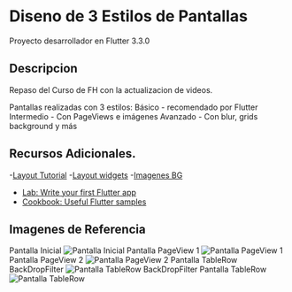 # Diseno de 3 Estilos de Pantallas 

Proyecto desarrollador en Flutter 3.3.0

## Descripcion

Repaso del Curso de FH con la actualizacion de videos.

Pantallas realizadas con 3 estilos:
Básico - recomendado por Flutter 
Intermedio - Con PageViews e imágenes
Avanzado - Con blur, grids background y más

## Recursos Adicionales.

-[Layout Tutorial](https://docs.flutter.dev/development/ui/layout/tutorial)
-[Layout widgets](https://docs.flutter.dev/development/ui/widgets/layout)
-[Imagenes BG](https://www.google.com/search?q=landscape+image&rlz=1C5CHFA_enHN731HN731&source=lnms&tbm=isch&sa=X&ved=0ahUKEwidlcCYi-zhAhXjp1kKHc1WCRsQ_AUIDigB&biw=1745&bih=888#imgrc=HDqdfWmy9KQdUM:)

- [Lab: Write your first Flutter app](https://docs.flutter.dev/get-started/codelab)
- [Cookbook: Useful Flutter samples](https://docs.flutter.dev/cookbook)

## Imagenes de Referencia
Pantalla Inicial
![Pantalla Inicial](https://github.com/edwalpca/disenos2022/blob/main/info_proyecto/Screenshot_1663203449.png)
Pantalla PageView 1
![Pantalla PageView 1](https://github.com/edwalpca/disenos2022/blob/main/info_proyecto/Screenshot_1663203473.png)
Pantalla PageView 2
![Pantalla PageView 2](https://github.com/edwalpca/disenos2022/blob/main/info_proyecto/Screenshot_1663203476.png)
Pantalla TableRow BackDropFilter
![Pantalla TableRow BackDropFilter](https://github.com/edwalpca/disenos2022/blob/main/info_proyecto/Screenshot_1663202397.png)
Pantalla TableRow
![Pantalla TableRow](https://github.com/edwalpca/disenos2022/blob/main/info_proyecto/Screenshot_1663202575.png)

